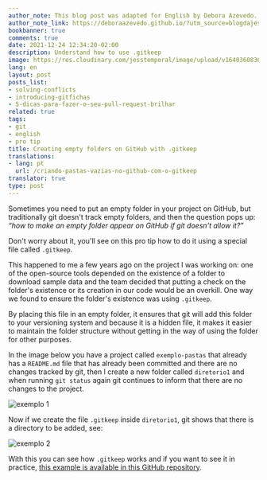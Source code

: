 ```yaml
---
author_note: This blog post was adapted for English by Debora Azevedo.
author_note_link: https://deboraazevedo.github.io/?utm_source=blogdajess
bookbanner: true
comments: true
date: 2021-12-24 12:34:20-02:00
description: Understand how to use .gitkeep
image: https://res.cloudinary.com/jesstemporal/image/upload/v1640360836/covers/pro_tip_voc9gk.png
lang: en
layout: post
posts_list:
- solving-conflicts
- introducing-gitfichas
- 5-dicas-para-fazer-o-seu-pull-request-brilhar
related: true
tags:
- git
- english
- pro tip
title: Creating empty folders on GitHub with .gitkeep
translations:
- lang: pt
  url: /criando-pastas-vazias-no-github-com-o-gitkeep
translator: true
type: post
---
```


Sometimes you need to put an empty folder in your project on GitHub, but traditionally git doesn't track empty folders, and then the question pops up: _“how to make an empty folder appear on GitHub if git doesn't allow it?”_

Don't worry about it, you'll see on this pro tip how to do it using a special file called `.gitkeep`.

This happened to me a few years ago on the project I was working on: one of the open-source tools depended on the existence of a folder to download sample data and the team decided that putting a check on the folder's existence or its creation in our code would be an overkill. One way we found to ensure the folder's existence was using `.gitkeep`.

By placing this file in an empty folder, it ensures that git will add this folder to your versioning system and because it is a hidden file, it makes it easier to maintain the folder structure without getting in the way of using the folder for other purposes.

In the image below you have a project called `exemplo-pastas` that already has a `README.md` file that has already been committed and there are no changes tracked by git, then I create a new folder called `diretorio1` and when running `git status` again git continues to inform that there are no changes to the project.

![exemplo 1](https://res.cloudinary.com/jesstemporal/image/upload/v1640360211/gitkeep-exemplo-fig-1_tsvwqh.png)

Now if we create the file `.gitkeep` inside `diretorio1`, git shows that there is a directory to be added, see:

![exemplo 2](https://res.cloudinary.com/jesstemporal/image/upload/v1640360212/gitkeep-exemplo-fig-2_etwfco.png)

With this you can see how `.gitkeep` works and if you want to see it in practice, [this example is available in this GitHub repository](https://github.com/jtemporal/exemplo-pastas).